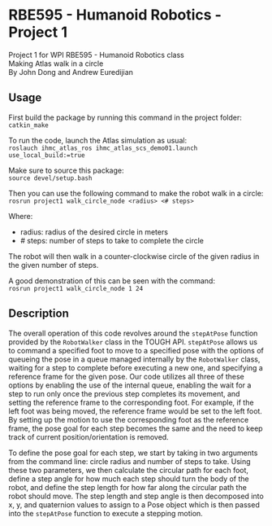 # RBE595 - Humanoid Robotics - Project 1
Project 1 for WPI RBE595 - Humanoid Robotics class  
Making Atlas walk in a circle  
By John Dong and Andrew Euredijian

## Usage
First build the package by running this command in the project folder:  
`catkin_make`

To run the code, launch the Atlas simulation as usual:  
`roslauch ihmc_atlas_ros ihmc_atlas_scs_demo01.launch use_local_build:=true`

Make sure to source this package:  
`source devel/setup.bash`

Then you can use the following command to make the robot walk in a circle:  
`rosrun project1 walk_circle_node <radius> <# steps>`

Where:
 - radius: radius of the desired circle in meters
 - \# steps: number of steps to take to complete the circle

The robot will then walk in a counter-clockwise circle of the given radius in the given number of steps.  

A good demonstration of this can be seen with the command:  
`rosrun project1 walk_circle_node 1 24`

## Description
The overall operation of this code revolves around the `stepAtPose` function provided by the `RobotWalker` class in the TOUGH API. `stepAtPose` allows us to command a specified foot to move to a specified pose with the options of queueing the pose in a queue managed internally by the `RobotWalker` class, waiting for a step to complete before executing a new one, and specifying a reference frame for the given pose. Our code utilizes all three of these options by enabling the use of the internal queue, enabling the wait for a step to run only once the previous step completes its movement, and setting the reference frame to the corresponding foot. For example, if the left foot was being moved, the reference frame would be set to the left foot. By setting up the motion to use the corresponding foot as the reference frame, the pose goal for each step becomes the same and the need to keep track of current position/orientation is removed.

To define the pose goal for each step, we start by taking in two arguments from the command line: circle radius and number of steps to take. Using these two parameters, we then calculate the circular path for each foot, define a step angle for how much each step should turn the body of the robot, and define the step length for how far along the circular path the robot should move. The step length and step angle is then decomposed into x, y, and quaternion values to assign to a Pose object which is then passed into the `stepAtPose` function to execute a stepping motion.
